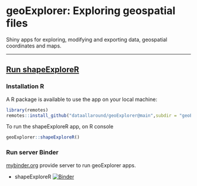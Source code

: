 # geoExplorer: Exploring geospatial files



Shiny apps for exploring, modifying and exporting data, geospatial coordinates and maps.

-------------------
[Run shapeExploreR](https://mybinder.org/v2/gh/dataallaround/geoExplorer/main?urlpath=shiny/shapeExploreR/)
-------------------

### Installation R

A R package is available to use the app on your local machine:

```R
library(remotes)
remotes::install_github("dataallaround/geoExplorer@main",subdir = "geoExploreR")
```



To run the shapeExploreR app, on R console

```R
geoExplorer::shapeExploreR()
```





### Run server Binder

[mybinder.org](https://mybinder.org) provide server to run geoExplorer apps.

- shapeExploreR [![Binder](https://mybinder.org/badge_logo.svg)](https://mybinder.org/v2/gh/dataallaround/geoExplorer/main?urlpath=shiny/shapeExploreR/)


